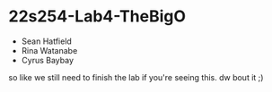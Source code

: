 # 22s254-Lab4-TheBigO

<ul>
<li>Sean Hatfield</li>
<li>Rina Watanabe</li>
<li>Cyrus Baybay</li>
</ul>

so like we still need to finish the lab if you're seeing this. dw bout it ;)
